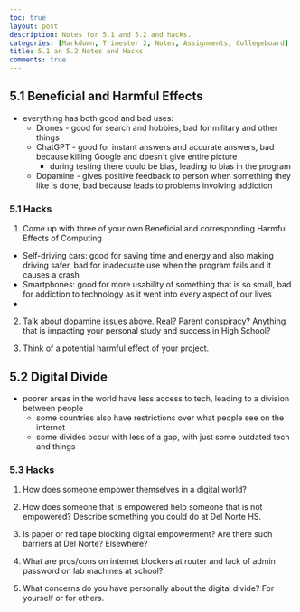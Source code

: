 ```yaml
---
toc: true
layout: post
description: Notes for 5.1 and 5.2 and hacks.
categories: [Markdown, Trimester 2, Notes, Assignments, Collegeboard]
title: 5.1 an 5.2 Notes and Hacks
comments: true
---
```


## 5.1 Beneficial and Harmful Effects

- everything has both good and bad uses:
  - Drones - good for search and hobbies, bad for military and other things
  - ChatGPT - good for instant answers and accurate answers, bad because killing Google and doesn't give entire picture
    - during  testing there could be bias, leading to bias in the program
  - Dopamine - gives positive feedback to person when something they like is done, bad because leads to problems involving addiction

### 5.1 Hacks

1. Come up with three of your own Beneficial and corresponding Harmful Effects of Computing

  - Self-driving cars: good for saving time and energy and also making driving safer, bad for inadequate use when the program fails and it causes a crash
  - Smartphones: good for more usability of something that is so small, bad for addiction to technology as it went into every aspect of our lives
  - 

2. Talk about dopamine issues above. Real? Parent conspiracy? Anything that is impacting your personal study and success in High School?

3. Think of a potential harmful effect of your project.


## 5.2 Digital Divide

- poorer areas in the world have less access to tech, leading to a division between people
  - some countries also have restrictions over what people see on the internet
  - some divides occur with less of a gap, with just some outdated tech and things

### 5.3 Hacks

1. How does someone empower themselves in a digital world?

2. How does someone that is empowered help someone that is not empowered? Describe something you could do at Del Norte HS.

3. Is paper or red tape blocking digital empowerment? Are there such barriers at Del Norte? Elsewhere?

4. What are pros/cons on internet blockers at router and lack of admin password on lab machines at school?

5. What concerns do you have personally about the digital divide?  For yourself or for others.

